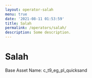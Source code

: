 ```yaml
---
layout: operator-salah
menu: true
date: '2021-08-11 01:53:59'
title: Salah
permalink: /operators/salah/
description: Some description.
---
```


# Salah

Base Asset Name: c_t9_eg_pl_quicksand